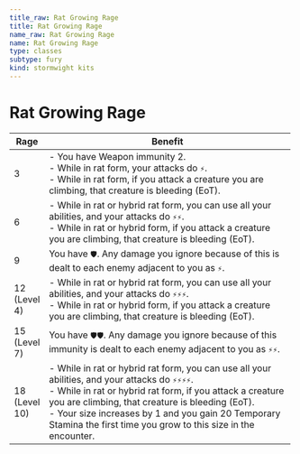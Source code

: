 ```yaml
---
title_raw: Rat Growing Rage
title: Rat Growing Rage
name_raw: Rat Growing Rage
name: Rat Growing Rage
type: classes
subtype: fury
kind: stormwight kits
---
```


# Rat Growing Rage

<table style="width:99%;">
<colgroup>
<col style="width: 4%" />
<col style="width: 95%" />
</colgroup>
<thead>
<tr class="header">
<th>Rage</th>
<th>Benefit</th>
</tr>
</thead>
<tbody>
<tr class="odd">
<td>3</td>
<td>- You have Weapon immunity 2.<br />
- While in rat form, your attacks do <code>⚡</code>.<br />
- While in rat form, if you attack a creature you are climbing, that creature is bleeding (EoT).</td>
</tr>
<tr class="even">
<td>6</td>
<td>- While in rat or hybrid rat form, you can use all your abilities, and your attacks do <code>⚡⚡</code>.<br />
- While in rat or hybrid form, if you attack a creature you are climbing, that creature is bleeding (EoT).</td>
</tr>
<tr class="odd">
<td>9</td>
<td>You have <code>🛡</code>. Any damage you ignore because of this is dealt to each enemy adjacent to you as <code>⚡</code>.</td>
</tr>
<tr class="even">
<td>12 (Level 4)</td>
<td>- While in rat or hybrid rat form, you can use all your abilities, and your attacks do <code>⚡⚡⚡</code>.<br />
- While in rat or hybrid form, if you attack a creature you are climbing, that creature is bleeding (EoT).</td>
</tr>
<tr class="odd">
<td>15 (Level 7)</td>
<td>You have <code>🛡🛡</code>. Any damage you ignore because of this immunity is dealt to each enemy adjacent to you as <code>⚡⚡</code>.</td>
</tr>
<tr class="even">
<td>18 (Level 10)</td>
<td>- While in rat or hybrid rat form, you can use all your abilities, and your attacks do <code>⚡⚡⚡⚡</code>.<br />
- While in rat or hybrid rat form, if you attack a creature you are climbing, that creature is bleeding (EoT).<br />
- Your size increases by 1 and you gain 20 Temporary Stamina the first time you grow to this size in the encounter.</td>
</tr>
</tbody>
</table>
